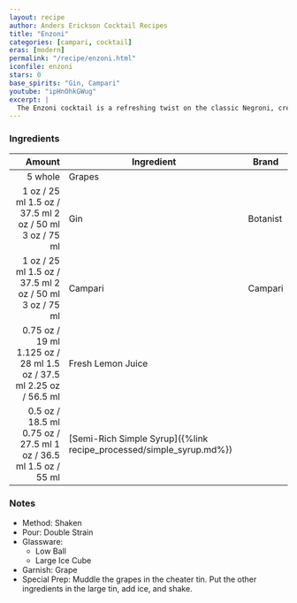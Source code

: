 ```yaml
---
layout: recipe
author: Anders Erickson Cocktail Recipes
title: "Enzoni"
categories: [campari, cocktail]
eras: [modern]
permalink: "/recipe/enzoni.html"
iconfile: enzoni
stars: 0
base_spirits: "Gin, Campari"
youtube: "ipHnOhkGWug"
excerpt: |
  The Enzoni cocktail is a refreshing twist on the classic Negroni, created by Vincenzo Errico in 2003. It combines the bitterness of Campari with the sweetness of green grapes and the botanical depth of gin.
---
```


### Ingredients

|  Amount | Ingredient                                                | Brand    |
| ------: | --------------------------------------------------------- | -------- |
| 5 whole | Grapes                                                    |
|    <span class="onex active">1 oz / 25 ml</span> <span class="onehalfx">1.5 oz / 37.5 ml</span> <span class="twox">2 oz / 50 ml</span> <span class="threex">3 oz / 75 ml</span> | Gin                                                       | Botanist |
|    <span class="onex active">1 oz / 25 ml</span> <span class="onehalfx">1.5 oz / 37.5 ml</span> <span class="twox">2 oz / 50 ml</span> <span class="threex">3 oz / 75 ml</span> | Campari                                                   | Campari  |
| <span class="onex active">0.75 oz / 19 ml</span> <span class="onehalfx">1.125 oz / 28 ml</span> <span class="twox">1.5 oz / 37.5 ml</span> <span class="threex">2.25 oz / 56.5 ml</span> | Fresh Lemon Juice                                         |
|  <span class="onex active">0.5 oz / 18.5 ml</span> <span class="onehalfx">0.75 oz / 27.5 ml</span> <span class="twox">1 oz / 36.5 ml</span> <span class="threex">1.5 oz / 55 ml</span> | [Semi-Rich Simple Syrup]({%link recipe_processed/simple_syrup.md%}) |

### Notes

- Method: Shaken
- Pour: Double Strain
- Glassware:
  - Low Ball
  - Large Ice Cube
- Garnish: Grape
- Special Prep: Muddle the grapes in the cheater tin. Put the other ingredients in the large tin, add ice, and shake.
